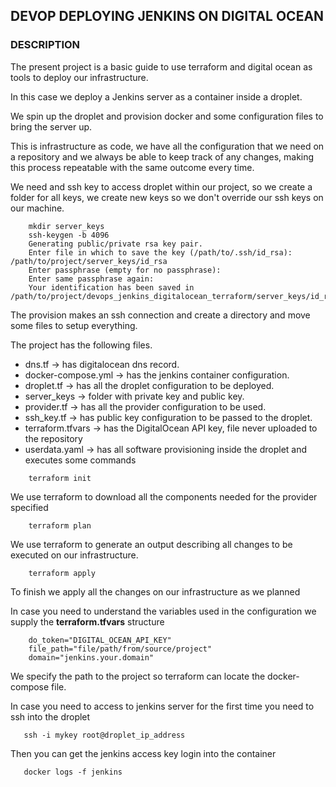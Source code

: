 ## DEVOP DEPLOYING JENKINS ON DIGITAL OCEAN

### DESCRIPTION

The present project is a basic guide to use terraform and digital ocean as
tools to deploy our infrastructure.

In this case we deploy a Jenkins server as a container inside a droplet.

We spin up the droplet and provision docker and some configuration files to bring the server up.

This is infrastructure as code, we have all the configuration that we need on
a repository and we always be able to keep track of any changes, making this process repeatable 
with the same outcome every time.

We need and ssh key to access droplet within our project, so we create a folder for all keys, we create new keys so we don't override our ssh keys on our machine.

```
    mkdir server_keys
    ssh-keygen -b 4096
    Generating public/private rsa key pair.
    Enter file in which to save the key (/path/to/.ssh/id_rsa): /path/to/project/server_keys/id_rsa
    Enter passphrase (empty for no passphrase): 
    Enter same passphrase again: 
    Your identification has been saved in /path/to/project/devops_jenkins_digitalocean_terraform/server_keys/id_rsa.
```
The provision makes an ssh connection and create a directory and move some files to setup 
everything.

The project has the following files.
* dns.tf -> has digitalocean dns record.
* docker-compose.yml -> has the jenkins container configuration.
* droplet.tf -> has all the droplet configuration to be deployed.
* server_keys -> folder with private key and public key. 
* provider.tf -> has all the provider configuration to be used.
* ssh_key.tf -> has public key configuration to be passed to the droplet.
* terraform.tfvars -> has the DigitalOcean API key, file never uploaded to the repository
* userdata.yaml -> has all software provisioning inside the droplet and executes some commands

```
    terraform init
```

We use terraform to download all the components needed for the provider specified

```
    terraform plan
```

We use terraform to generate an output describing all changes to be executed on our
infrastructure.

```
    terraform apply
```
To finish we apply all the changes on our infrastructure as we planned

In case you need to understand the variables used in the configuration 
we supply the **terraform.tfvars** structure

```
    do_token="DIGITAL_OCEAN_API_KEY"
    file_path="file/path/from/source/project"
    domain="jenkins.your.domain"

```
We specify the path to the project so terraform can locate the docker-compose file.

In case you need to access to jenkins server for the first time you need to ssh into the droplet

```
   ssh -i mykey root@droplet_ip_address
```

Then you can get the jenkins access key login into the container

```
   docker logs -f jenkins
```
